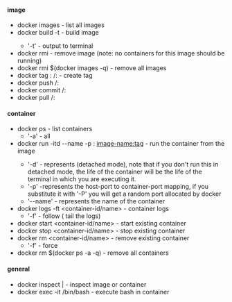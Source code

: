 #### image
- docker images - list all images
- docker build -t <image-name> <path-to-dockerfile> - build image
	- '-t' - output to terminal
- docker rmi <image-id> - remove image (note: no containers for this image should be running)
- docker rmi $(docker images -q) - remove all images
- docker tag <image>:<tag> <repository-name>/<image-name>:<tag> - create tag
- docker push <repository-name>/<image-name>:<tag>
- docker commit <container-id> <repository-name>/<image-name>:<tag>
- docker pull <repository-name>/<image-name>:<tag>

#### container
- docker ps - list containers
	- '-a' - all
- docker run -itd --name <container-name> -p <host-port>:<port-in-container> <image-name:tag> - run the container from the image
	- '-d' - represents (detached mode), note that if you don't run this in detached mode, the life of the container will be the life of the terminal in which you are executing it.
	- '-p' -represents the host-port to container-port mapping, if you substitute it with '-P' you will get a random port allocated by docker
	- '--name' - represents the name of the container
- docker logs -ft <container-id/name> - container logs
	- '-f' - follow ( tail the logs)
- docker start <container-id/name> - start existing container
- docker stop <container-id/name> - stop existing container
- docker rm <container-id/name> - remove existing container
	- '-f' - force
- docker rm $(docker ps -a -q) - remove all containers

#### general
- docker inspect <image-id> | <container-id> - inspect image or container
- docker exec -it <container-id> /bin/bash  - execute bash in container